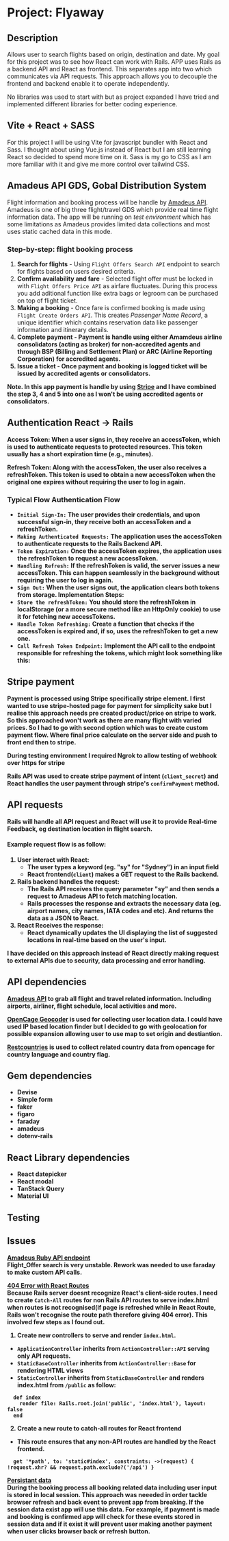 # Project: Flyaway

## Description
Allows user to search flights based on origin, destination and date. My goal for this project was to see how React can work with Rails.
APP uses Rails as a backend API and React as frontend. This separates app into two which communicates via API requests. This approach allows you to decouple the frontend and backend enable it to operate independently. 

No libraries was used to start with but as project expanded I have tried and implemented different libraries for better coding experience. 

## Vite + React + SASS
For this project I will be using Vite for javascript bundler with React and Sass.
I thought about using Vue.js instead of React but I am still learning React so decided to spend more time on it. 
Sass is my go to CSS as I am more familiar with it and give me more control over tailwind CSS. 

## Amadeus API GDS, Gobal Distribution System
Flight information and booking process will be handle by [Amadeus API](https://developers.amadeus.com/). Amadeus is one of big three flight/travel GDS which provide real time flight information data. The app will be running on <i>test environment</i> which has some limitations as Amadeus provides limited data collections and most uses static cached data in this mode.  

### Step-by-step: flight booking process
1. <b>Search for flights</b> - Using `Flight Offers Search API` endpoint to search for flights based on users desired criteria.
2. <b>Confirm availability and fare</b> - Selected flight offer must be locked in with `Flight Offers Price API` as airfare fluctuates. During this process you add aditional function like extra bags or legroom can be purchased on top of flight ticket. 
3. <b>Making a booking</b> - Once fare is confirmed booking is made using `Flight Create Orders API`. This creates <i>Passenger Name Record</i>, a unique identifier which contains reservation data like passenger information and itinerary details. 
4. <b>Complete payment<b> - Payment is handle using either Amamdeus airline consolidators (acting as broker) for non-accredited agents and through BSP (Billing and Settlement Plan) or ARC (Airline Reporting Corporation) for accredited agents. 
5. <b>Issue a ticket</b> - Once payment and booking is logged ticket will be issued by accredited agents or consolidators.

Note. In this app payment is handle by using [Stripe](https://stripe.com/) and I have combined the step <b>3, 4 and 5<b> into one as I won't be using accredited agents or consolidators. 


## Authentication React -> Rails
Access Token: When a user signs in, they receive an accessToken, which is used to authenticate requests to protected resources. This token usually has a short expiration time (e.g., minutes).

Refresh Token: Along with the accessToken, the user also receives a refreshToken. This token is used to obtain a new accessToken when the original one expires without requiring the user to log in again.

### Typical Flow Authentication Flow
- `Initial Sign-In:` The user provides their credentials, and upon successful sign-in, they receive both an accessToken and a refreshToken.
- `Making Authenticated Requests:` The application uses the accessToken to authenticate requests to the Rails Backend API.
- `Token Expiration:` Once the accessToken expires, the application uses the refreshToken to request a new accessToken.
- `Handling Refresh:` If the refreshToken is valid, the server issues a new accessToken. This can happen seamlessly in the background without requiring the user to log in again.
- `Sign Out:` When the user signs out, the application clears both tokens from storage.
Implementation Steps:
- `Store the refreshToken:` You should store the refreshToken in localStorage (or a more secure method like an HttpOnly cookie) to use it for fetching new accessTokens.
- `Handle Token Refreshing:` Create a function that checks if the accessToken is expired and, if so, uses the refreshToken to get a new one.
- `Call Refresh Token Endpoint:` Implement the API call to the endpoint responsible for refreshing the tokens, which might look something like this:


## Stripe payment
Payment is processed using Stripe specifically stripe element. I first wanted to use stripe-hosted page for payment for simplicity sake but I realise this approach needs pre created product/price on stripe to work. So this approached won't work as there are many flight with varied prices. So I had to go with second option which was to create custom payment flow. Where final price calculate on the server side and push to front end then to stripe.

During testing environment I required Ngrok to allow testing of webhook over https for stripe

Rails API was used to create stripe payment of intent (`client_secret`) and React handles the user payment through stripe's `confirmPayment` method. 

## API requests
Rails will handle all API request and React will use it to provide Real-time Feedback, eg destination location in flight search.

#### Example request flow is as follow:
1. User interact with React:
    - The user types a keyword (eg. "sy" for "Sydney") in an input field
    - React frontend(`client`) makes a GET request to the Rails backend.
2. Rails backend handles the request:
    - The Rails API receives the query parameter "sy" and then sends a request to Amadeus API to fetch matching location. 
    - Rails processes the response and extracts the necessary data (eg. airport names, city names, IATA codes and etc). And returns the data as a JSON to React. 
3. React Receives the response:
    - React dynamically updates the UI displaying the list of suggested locations in real-time based on the user's input. 

I have decided on this approach instead of React directly making request to external APIs due to security, data processing and error handling. 

## API dependencies
[Amadeus API](https://www.flightapi.io/flight-status-and-tracking-api) to grab all flight and travel related information.
Including airports, airliner, flight schedule, local activities and more. 

[OpenCage Geocoder](https://opencagedata.com/) is used for collecting user location data. I could have used IP based location finder but I decided to go with geolocation for possible expansion allowing user to use map to set origin and destiantion.

[Restcountries](https://restcountires.com) is used to collect related country data from opencage for country language and country flag. 

## Gem dependencies
- Devise
- Simple form
- faker 
- figaro
- faraday
- amadeus
- dotenv-rails

## React Library dependencies
- React datepicker
- React modal
- TanStack Query
- Material UI

## Testing

## Issues
<ins>Amadeus Ruby API endpoint</ins><br>
Flight_Offer search is very unstable. Rework was needed to use faraday to make custom API calls. 

<ins>404 Error with React Routes</ins><br>
Because Rails server doesnt recognize React's client-side routes. I need to create `Catch-All` routes for non Rails API routes to serve index.html when routes is not recognised(if page is refreshed while in React Route, Rails won't recognise the route path therefore giving 404 error). This involved few steps as I found out. 

1. Create new controllers to serve and render `index.html`. 
- `ApplicationController` inherits from `ActionController::API` serving only API requests. 
- `StaticBaseController` inherits from `ActionController::Base` for rendering HTML views
- `StaticController` inherits from `StaticBaseController` and renders index.html from `/public` as follow: 
```
  def index
    render file: Rails.root.join('public', 'index.html'), layout: false
  end
```

2. Create a new route to catch-all routes for React frontend
- This route ensures that any non-API routes are handled by the React frontend.
```
  get '*path', to: 'static#index', constraints: ->(request) { !request.xhr? && request.path.exclude?('/api') }
```

<ins>Persistant data</ins><br>
During the booking process all booking related data including user input is stored in local session. This approach was neeeded in order tackle browser refresh and back event to prevent app from breaking. If the session data exist app will use this data. For example, if payment is made and booking is confirmed app will check for these events stored in session data and if it exist it will prevent user making another payment when user clicks browser back or refresh button. 


